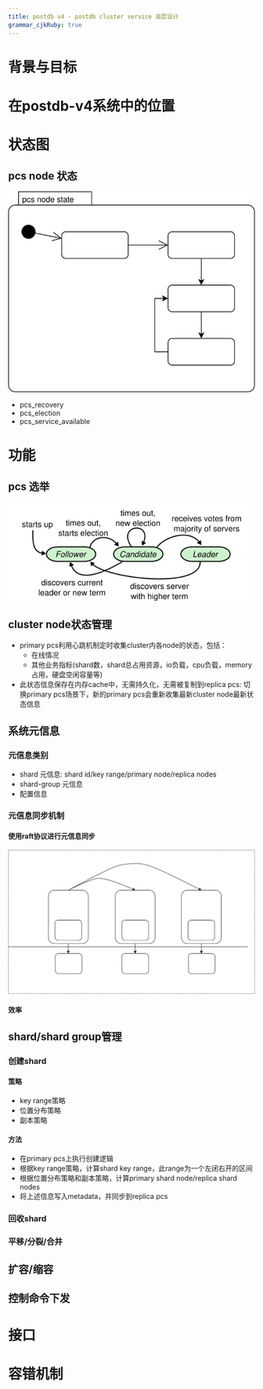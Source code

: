 ```yaml
---
title: postdb v4 - postdb cluster service 高层设计
grammar_cjkRuby: true
---
```

# 背景与目标


# 在postdb-v4系统中的位置

# 状态图

## pcs node 状态

![绘图](./attachments/1670310960410.drawio.svg)

- pcs_recovery
- pcs_election
- pcs_service_available

# 功能

## pcs 选举

![enter description here](./images/Screenshot_from_2022-12-07_09-43-40.png)

## cluster node状态管理

- primary pcs利用心跳机制定时收集cluster内各node的状态，包括：
	- 在线情况
	- 其他业务指标(shard数，shard总占用资源，io负载，cpu负载，memory占用，硬盘空闲容量等)
- 此状态信息保存在内存cache中，无需持久化，无需被复制到replica pcs: 切换primary pcs场景下，新的primary pcs会重新收集最新cluster node最新状态信息

## 系统元信息
### 元信息类别
- shard 元信息: shard id/key range/primary node/replica nodes
- shard-group 元信息
- 配置信息

### 元信息同步机制

#### 使用raft协议进行元信息同步

![绘图](./attachments/1670395352769.drawio.svg)
#### 效率


## shard/shard group管理

### 创建shard
#### 策略
- key range策略
- 位置分布策略
- 副本策略

#### 方法
- 在primary pcs上执行创建逻辑
- 根据key range策略，计算shard key range，此range为一个左闭右开的区间
- 根据位置分布策略和副本策略，计算primary shard node/replica shard nodes
- 将上述信息写入metadata，并同步到replica pcs
 

### 回收shard
### 平移/分裂/合并


## 扩容/缩容

## 控制命令下发

# 接口

# 容错机制

